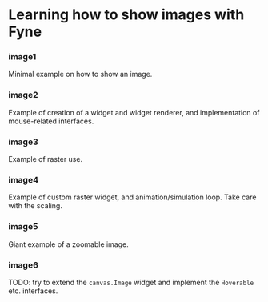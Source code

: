 # Learning how to show images with Fyne

### image1

Minimal example on how to show an image.

### image2

Example of creation of a widget and widget renderer,
and implementation of mouse-related interfaces.

### image3

Example of raster use.

### image4

Example of custom raster widget, and animation/simulation loop.
Take care with the scaling.

### image5

Giant example of a zoomable image.

### image6

TODO: try to extend the `canvas.Image` widget and implement the `Hoverable` etc. interfaces.
